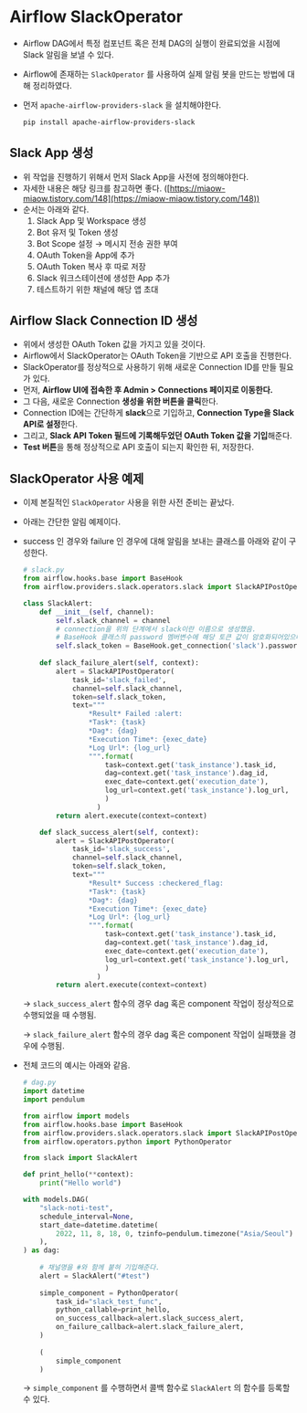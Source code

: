 # Airflow SlackOperator

- Airflow DAG에서 특정 컴포넌트 혹은 전체 DAG의 실행이 완료되었을 시점에 Slack 알림을 보낼 수 있다.
- Airflow에 존재하는 `SlackOperator` 를 사용하여 실제 알림 봇을 만드는 방법에 대해 정리하였다.
- 먼저 `apache-airflow-providers-slack` 을 설치해야한다.
    
    ```bash
    pip install apache-airflow-providers-slack
    ```
    

## Slack App 생성

- 위 작업을 진행하기 위해서 먼저 Slack App을 사전에 정의해야한다.
- 자세한 내용은 해당 링크를 참고하면 좋다. ([https://miaow-miaow.tistory.com/148](https://miaow-miaow.tistory.com/148))
- 순서는 아래와 같다.
    1. Slack App 및 Workspace 생성
    2. Bot 유저 및 Token 생성
    3. Bot Scope 설정 → 메시지 전송 권한 부여
    4. OAuth Token을 App에 추가
    5. OAuth Token 복사 후 따로 저장
    6. Slack 워크스테이션에 생성한 App 추가
    7. 테스트하기 위한 채널에 해당 앱 초대

## Airflow Slack Connection ID 생성

- 위에서 생성한 OAuth Token 값을 가지고 있을 것이다.
- Airflow에서 SlackOperator는 OAuth Token을 기반으로 API 호출을 진행한다.
- SlackOperator를 정상적으로 사용하기 위해 새로운 Connection ID를 만들 필요가 있다.
- 먼저, **Airflow UI에 접속한 후 Admin > Connections 페이지로 이동한다.**
- 그 다음, 새로운 Connection **생성을 위한 버튼을 클릭**한다.
- Connection ID에는 간단하게 **slack**으로 기입하고, **Connection Type을 Slack API로 설정**한다.
- 그리고, **Slack API Token 필드에 기록해두었던 OAuth Token 값을 기입**해준다.
- **Test 버튼**을 통해 정상적으로 API 호출이 되는지 확인한 뒤, 저장한다.

## SlackOperator 사용 예제

- 이제 본질적인 `SlackOperator` 사용을 위한 사전 준비는 끝났다.
- 아래는 간단한 알림 예제이다.
- success 인 경우와 failure 인 경우에 대해 알림을 보내는 클래스를 아래와 같이 구성한다.
    
    ```python
    # slack.py
    from airflow.hooks.base import BaseHook
    from airflow.providers.slack.operators.slack import SlackAPIPostOperator
    
    class SlackAlert:
        def __init__(self, channel):
            self.slack_channel = channel
            # connection을 위의 단계에서 slack이란 이름으로 생성했음.
            # BaseHook 클래스의 password 멤버변수에 해당 토큰 값이 암호화되어있으며, 접근이 가능함.
            self.slack_token = BaseHook.get_connection('slack').password
            
        def slack_failure_alert(self, context):
            alert = SlackAPIPostOperator(
                task_id='slack_failed',
                channel=self.slack_channel,
                token=self.slack_token,
                text="""
                    *Result* Failed :alert:
                    *Task*: {task}  
                    *Dag*: {dag}
                    *Execution Time*: {exec_date}  
                    *Log Url*: {log_url}
                    """.format(
                        task=context.get('task_instance').task_id,
                        dag=context.get('task_instance').dag_id,
                        exec_date=context.get('execution_date'),
                        log_url=context.get('task_instance').log_url,
                        )
                      )
            return alert.execute(context=context)
    
        def slack_success_alert(self, context):
            alert = SlackAPIPostOperator(
                task_id='slack_success',
                channel=self.slack_channel,
                token=self.slack_token,
                text="""
                    *Result* Success :checkered_flag:
                    *Task*: {task}
                    *Dag*: {dag}
                    *Execution Time*: {exec_date}
                    *Log Url*: {log_url}
                    """.format(
                        task=context.get('task_instance').task_id,
                        dag=context.get('task_instance').dag_id,
                        exec_date=context.get('execution_date'),
                        log_url=context.get('task_instance').log_url,
                        )
                      )
            return alert.execute(context=context)
    ```
    
    → `slack_success_alert` 함수의 경우 dag 혹은 component 작업이 정상적으로 수행되었을 때 수행됨.
    
    → `slack_failure_alert` 함수의 경우 dag 혹은 component 작업이 실패했을 경우에 수행됨.
    
- 전체 코드의 예시는 아래와 같음.
    
    ```python
    # dag.py
    import datetime
    import pendulum
    
    from airflow import models
    from airflow.hooks.base import BaseHook
    from airflow.providers.slack.operators.slack import SlackAPIPostOperator
    from airflow.operators.python import PythonOperator
    
    from slack import SlackAlert
    
    def print_hello(**context):
        print("Hello world")
    
    with models.DAG(
        "slack-noti-test",
        schedule_interval=None,
        start_date=datetime.datetime(
            2022, 11, 8, 18, 0, tzinfo=pendulum.timezone("Asia/Seoul")
        ),
    ) as dag:
        
        # 채널명을 #와 함께 붙혀 기입해준다.
        alert = SlackAlert("#test")
        
        simple_component = PythonOperator(
            task_id="slack_test_func",
            python_callable=print_hello,
            on_success_callback=alert.slack_success_alert,
            on_failure_callback=alert.slack_failure_alert,
        )
        
        (
            simple_component
        )
    ```
    
    → `simple_component` 를 수행하면서 콜백 함수로 `SlackAlert` 의 함수를 등록할 수 있다.